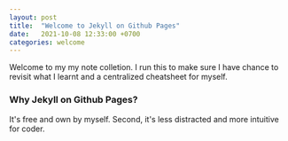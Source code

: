 ```yaml
---
layout: post
title:  "Welcome to Jekyll on Github Pages"
date:   2021-10-08 12:33:00 +0700
categories: welcome
---
```


Welcome to my my note colletion. I run this to make sure I have chance to revisit what I learnt and a centralized cheatsheet for myself.

### Why Jekyll on Github Pages?

It's free and own by myself. Second, it's less distracted and more intuitive for coder. 
